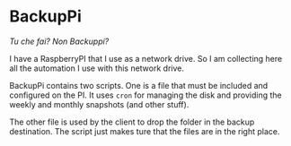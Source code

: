 # BackupPi

_Tu che fai? Non Backuppi?_

I have a RaspberryPI that I use as a network drive. So I am collecting here all the automation I use with this network drive.

BackupPi contains two scripts. One is a file that must be included and configured on the PI. It uses `cron` for managing the disk and providing the weekly and monthly snapshots (and other stuff).

The other file is used by the client to drop the folder in the backup destination. The script just makes ture that the files are in the right place.

